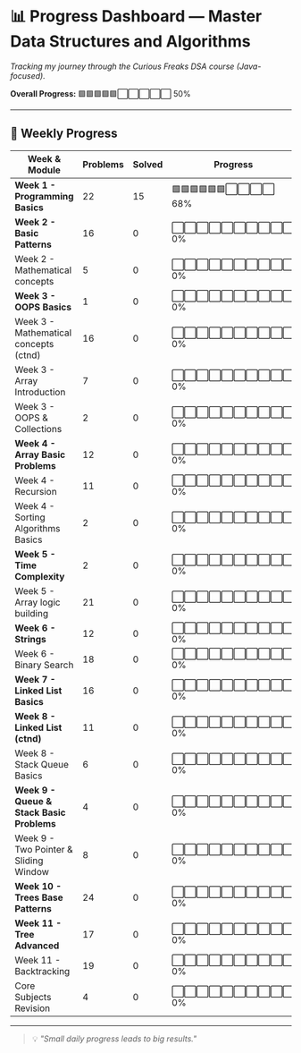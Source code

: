 # 📊  Progress Dashboard — Master Data Structures and Algorithms 

_Tracking my journey through the Curious Freaks DSA course (Java-focused)._

**Overall Progress:** 🟩🟩🟩🟩🟩⬜⬜⬜⬜⬜ 50%

---

## 📅 Weekly Progress

| Week & Module                              | Problems | Solved | Progress             |
|--------------------------------------------|----------|--------|----------------------|
| **Week 1 - Programming Basics**            | 22       | 15     | 🟩🟩🟩🟩🟩🟩⬜⬜⬜⬜ 68% |
| **Week 2 - Basic Patterns**                 | 16       | 0      | ⬜⬜⬜⬜⬜⬜⬜⬜⬜⬜ 0%  |
| Week 2 - Mathematical concepts             | 5        | 0      | ⬜⬜⬜⬜⬜⬜⬜⬜⬜⬜ 0%  |
| **Week 3 - OOPS Basics**                    | 1        | 0      | ⬜⬜⬜⬜⬜⬜⬜⬜⬜⬜ 0%  |
| Week 3 - Mathematical concepts (ctnd)      | 16       | 0      | ⬜⬜⬜⬜⬜⬜⬜⬜⬜⬜ 0%  |
| Week 3 - Array Introduction                | 7        | 0      | ⬜⬜⬜⬜⬜⬜⬜⬜⬜⬜ 0%  |
| Week 3 - OOPS & Collections                 | 2        | 0      | ⬜⬜⬜⬜⬜⬜⬜⬜⬜⬜ 0%  |
| **Week 4 - Array Basic Problems**           | 12       | 0      | ⬜⬜⬜⬜⬜⬜⬜⬜⬜⬜ 0%  |
| Week 4 - Recursion                         | 11       | 0      | ⬜⬜⬜⬜⬜⬜⬜⬜⬜⬜ 0%  |
| Week 4 - Sorting Algorithms Basics          | 2        | 0      | ⬜⬜⬜⬜⬜⬜⬜⬜⬜⬜ 0%  |
| **Week 5 - Time Complexity**                | 2        | 0      | ⬜⬜⬜⬜⬜⬜⬜⬜⬜⬜ 0%  |
| Week 5 - Array logic building               | 21       | 0      | ⬜⬜⬜⬜⬜⬜⬜⬜⬜⬜ 0%  |
| **Week 6 - Strings**                        | 12       | 0      | ⬜⬜⬜⬜⬜⬜⬜⬜⬜⬜ 0%  |
| Week 6 - Binary Search                     | 18       | 0      | ⬜⬜⬜⬜⬜⬜⬜⬜⬜⬜ 0%  |
| **Week 7 - Linked List Basics**             | 16       | 0      | ⬜⬜⬜⬜⬜⬜⬜⬜⬜⬜ 0%  |
| **Week 8 - Linked List (ctnd)**              | 11       | 0      | ⬜⬜⬜⬜⬜⬜⬜⬜⬜⬜ 0%  |
| Week 8 - Stack Queue Basics                 | 6        | 0      | ⬜⬜⬜⬜⬜⬜⬜⬜⬜⬜ 0%  |
| **Week 9 - Queue & Stack Basic Problems**    | 4        | 0      | ⬜⬜⬜⬜⬜⬜⬜⬜⬜⬜ 0%  |
| Week 9 - Two Pointer & Sliding Window       | 8        | 0      | ⬜⬜⬜⬜⬜⬜⬜⬜⬜⬜ 0%  |
| **Week 10 - Trees Base Patterns**            | 24       | 0      | ⬜⬜⬜⬜⬜⬜⬜⬜⬜⬜ 0%  |
| **Week 11 - Tree Advanced**                  | 17       | 0      | ⬜⬜⬜⬜⬜⬜⬜⬜⬜⬜ 0%  |
| Week 11 - Backtracking                      | 19       | 0      | ⬜⬜⬜⬜⬜⬜⬜⬜⬜⬜ 0%  |
| Core Subjects Revision                      | 4        | 0      | ⬜⬜⬜⬜⬜⬜⬜⬜⬜⬜ 0%  |

---

> 💡 *"Small daily progress leads to big results."*
